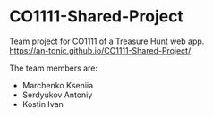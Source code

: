 # CO1111-Shared-Project
Team project for CO1111 of a Treasure Hunt web app.  
https://an-tonic.github.io/CO1111-Shared-Project/


The team members are:
- Marchenko Kseniia
- Serdyukov Antoniy
- Kostin Ivan


